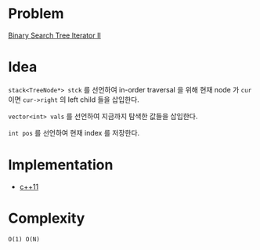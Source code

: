 # Problem

[Binary Search Tree Iterator II](https://leetcode.com/problems/binary-search-tree-iterator-ii/)

# Idea

`stack<TreeNode*> stck` 를 선언하여 in-order traversal 을 위해 현재
node 가 `cur` 이면 `cur->right` 의 left child 들을 삽입한다.

`vector<int> vals` 를 선언하여 지금까지 탐색한 값들을 삽입한다.

`int pos` 를 선언하여 현재 index 를 저장한다.

# Implementation

* [c++11](a.cpp)

# Complexity

```
O(1) O(N)
```
